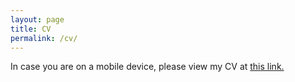 ```yaml
---
layout: page
title: CV
permalink: /cv/
---
```


In case you are on a mobile device, please view my CV at [this link.](https://www.dropbox.com/scl/fi/4hxj31pbsd59nddimph7p/Moore_CV.pdf?rlkey=ara8nn05oe9tj0drzvx3h8ulv&dl=0)

<object data="../images/SarahMoore_CV_Sept2024.pdf" width="1000" height="1000" type='application/pdf'></object>


